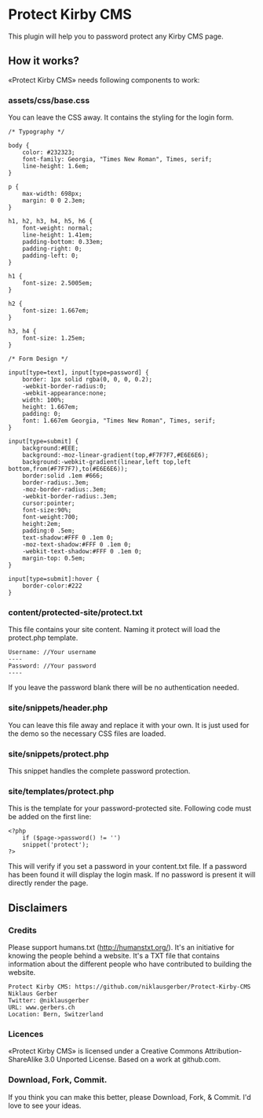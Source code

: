 # Protect Kirby CMS
This plugin will help you to password protect any Kirby CMS page.

## How it works?
«Protect Kirby CMS» needs following components to work:

### assets/css/base.css
You can leave the CSS away. It contains the styling for the login form.

	/* Typography */
	
	body {
		color: #232323;	
		font-family: Georgia, "Times New Roman", Times, serif;
		line-height: 1.6em;
	}
	
	p {
		max-width: 698px;
		margin: 0 0 2.3em;	
	}
	
	h1, h2, h3, h4, h5, h6 {
		font-weight: normal;
		line-height: 1.41em;
		padding-bottom: 0.33em;
		padding-right: 0;
		padding-left: 0;
	}
	
	h1 {
		font-size: 2.5005em;
	}
	
	h2 {
		font-size: 1.667em;
	}
	
	h3, h4 {
		font-size: 1.25em;
	}
	
	/* Form Design */
	
	input[type=text], input[type=password] {
		border: 1px solid rgba(0, 0, 0, 0.2);
		-webkit-border-radius:0;
		-webkit-appearance:none;
		width: 100%;
		height: 1.667em;
		padding: 0;
		font: 1.667em Georgia, "Times New Roman", Times, serif;
	}
	
	input[type=submit] {
		background:#EEE;
		background:-moz-linear-gradient(top,#F7F7F7,#E6E6E6);
		background:-webkit-gradient(linear,left top,left bottom,from(#F7F7F7),to(#E6E6E6));
		border:solid .1em #666;
		border-radius:.3em;
		-moz-border-radius:.3em;
		-webkit-border-radius:.3em;
		cursor:pointer;
		font-size:90%;
		font-weight:700;
		height:2em;
		padding:0 .5em;
		text-shadow:#FFF 0 .1em 0;
		-moz-text-shadow:#FFF 0 .1em 0;
		-webkit-text-shadow:#FFF 0 .1em 0;
		margin-top: 0.5em;
	}
		
	input[type=submit]:hover {
		border-color:#222
	}

### content/protected-site/protect.txt
This file contains your site content. Naming it protect will load the protect.php template.

	Username: //Your username
	----
	Password: //Your password
	----

If you leave the password blank there will be no authentication needed.

### site/snippets/header.php
You can leave this file away and replace it with your own. It is just used for the demo so the necessary CSS files are loaded.

### site/snippets/protect.php
This snippet handles the complete password protection.

### site/templates/protect.php
This is the template for your password-protected site. Following code must be added on the first line:

	<?php
		if ($page->password() != '')
  		snippet('protect');
	?>

This will verify if you set a password in your content.txt file. If a password has been found it will display the login mask. If no password is present it will directly render the page.

## Disclaimers

### Credits
Please support humans.txt (http://humanstxt.org/). It's an initiative for knowing the people behind a website. It's a TXT file that contains information about the different people who have contributed to building the website.

	Protect Kirby CMS: https://github.com/niklausgerber/Protect-Kirby-CMS
	Niklaus Gerber
	Twitter: @niklausgerber
	URL: www.gerbers.ch
	Location: Bern, Switzerland	
	
### Licences
«Protect Kirby CMS» is licensed under a Creative Commons Attribution-ShareAlike 3.0 Unported License.
Based on a work at github.com.

### Download, Fork, Commit.
If you think you can make this better, please Download, Fork, & Commit. I'd love to see your ideas.